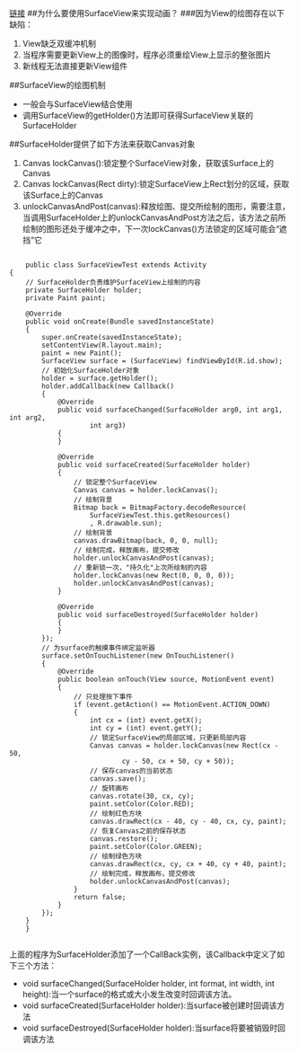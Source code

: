 [链接](https://www.jianshu.com/p/c185ac68d8cd)
##为什么要使用SurfaceView来实现动画？
###因为View的绘图存在以下缺陷：
1. View缺乏双缓冲机制
2. 当程序需要更新View上的图像时，程序必须重绘View上显示的整张图片
3. 新线程无法直接更新View组件



##SurfaceView的绘图机制
* 一般会与SurfaceView结合使用
* 调用SurfaceView的getHolder()方法即可获得SurfaceView关联的SurfaceHolder

##SurfaceHolder提供了如下方法来获取Canvas对象
1. Canvas lockCanvas():锁定整个SurfaceView对象，获取该Surface上的Canvas
2. Canvas lockCanvas(Rect dirty):锁定SurfaceView上Rect划分的区域，获取该Surface上的Canvas
3. unlockCanvasAndPost(canvas):释放绘图、提交所绘制的图形，需要注意，当调用SurfaceHolder上的unlockCanvasAndPost方法之后，该方法之前所绘制的图形还处于缓冲之中，下一次lockCanvas()方法锁定的区域可能会“遮挡”它


```

	public class SurfaceViewTest extends Activity
{
	// SurfaceHolder负责维护SurfaceView上绘制的内容
	private SurfaceHolder holder;
	private Paint paint;

	@Override
	public void onCreate(Bundle savedInstanceState)
	{
		super.onCreate(savedInstanceState);
		setContentView(R.layout.main);
		paint = new Paint();
		SurfaceView surface = (SurfaceView) findViewById(R.id.show);
		// 初始化SurfaceHolder对象
		holder = surface.getHolder();
		holder.addCallback(new Callback()
		{
			@Override
			public void surfaceChanged(SurfaceHolder arg0, int arg1, int arg2,
					int arg3)
			{
			}

			@Override
			public void surfaceCreated(SurfaceHolder holder)
			{
				// 锁定整个SurfaceView
				Canvas canvas = holder.lockCanvas();
				// 绘制背景
				Bitmap back = BitmapFactory.decodeResource(
					SurfaceViewTest.this.getResources()
					, R.drawable.sun);
				// 绘制背景
				canvas.drawBitmap(back, 0, 0, null);
				// 绘制完成，释放画布，提交修改
				holder.unlockCanvasAndPost(canvas);
				// 重新锁一次，"持久化"上次所绘制的内容
				holder.lockCanvas(new Rect(0, 0, 0, 0));
				holder.unlockCanvasAndPost(canvas);
			}

			@Override
			public void surfaceDestroyed(SurfaceHolder holder)
			{
			}
		});
		// 为surface的触摸事件绑定监听器
		surface.setOnTouchListener(new OnTouchListener()
		{
			@Override
			public boolean onTouch(View source, MotionEvent event)
			{
				// 只处理按下事件
				if (event.getAction() == MotionEvent.ACTION_DOWN)
				{
					int cx = (int) event.getX();
					int cy = (int) event.getY();
					// 锁定SurfaceView的局部区域，只更新局部内容
					Canvas canvas = holder.lockCanvas(new Rect(cx - 50,
							cy - 50, cx + 50, cy + 50));
					// 保存canvas的当前状态
					canvas.save();
					// 旋转画布
					canvas.rotate(30, cx, cy);
					paint.setColor(Color.RED);
					// 绘制红色方块
					canvas.drawRect(cx - 40, cy - 40, cx, cy, paint);
					// 恢复Canvas之前的保存状态
					canvas.restore();
					paint.setColor(Color.GREEN);
					// 绘制绿色方块
					canvas.drawRect(cx, cy, cx + 40, cy + 40, paint);
					// 绘制完成，释放画布，提交修改
					holder.unlockCanvasAndPost(canvas);
				}
				return false;
			}
		});
	}
	}
	
 ```

上面的程序为SurfaceHolder添加了一个CallBack实例，该Callback中定义了如下三个方法：

* void surfaceChanged(SurfaceHolder holder, int format, int width, int height):当一个surface的格式或大小发生改变时回调该方法。
* void surfaceCreated(SurfaceHolder holder):当surface被创建时回调该方法
* void surfaceDestroyed(SurfaceHolder holder):当surface将要被销毁时回调该方法




